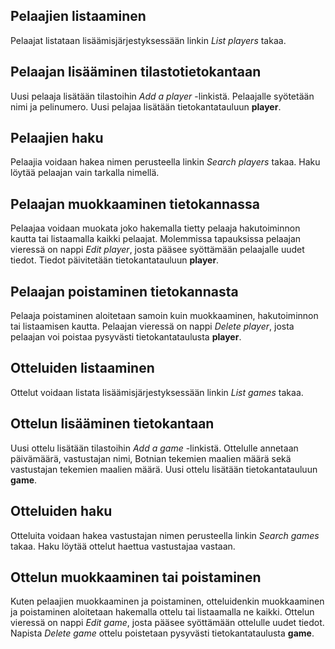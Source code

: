 ## Pelaajien listaaminen

Pelaajat listataan lisäämisjärjestyksessään linkin *List players* takaa.

## Pelaajan lisääminen tilastotietokantaan

Uusi pelaaja lisätään tilastoihin *Add a player* -linkistä. Pelaajalle syötetään nimi ja pelinumero. Uusi pelajaa lisätään tietokantatauluun **player**.

## Pelaajien haku

Pelaajia voidaan hakea nimen perusteella linkin *Search players* takaa. Haku löytää pelaajan vain tarkalla nimellä.

## Pelaajan muokkaaminen tietokannassa

Pelaajaa voidaan muokata joko hakemalla tietty pelaaja hakutoiminnon kautta tai listaamalla kaikki pelaajat. Molemmissa tapauksissa pelaajan vieressä on nappi *Edit player*, josta pääsee syöttämään pelaajalle uudet tiedot. Tiedot päivitetään tietokantatauluun **player**.

## Pelaajan poistaminen tietokannasta

Pelaaja poistaminen aloitetaan samoin kuin muokkaaminen, hakutoiminnon tai listaamisen kautta. Pelaajan vieressä on nappi *Delete player*, josta pelaajan voi poistaa pysyvästi tietokantataulusta **player**.

## Otteluiden listaaminen

Ottelut voidaan listata lisäämisjärjestyksessään linkin *List games* takaa.

## Ottelun lisääminen tietokantaan

Uusi ottelu lisätään tilastoihin *Add a game* -linkistä. Ottelulle annetaan päivämäärä, vastustajan nimi, Botnian tekemien maalien määrä sekä vastustajan tekemien maalien määrä. Uusi ottelu lisätään tietokantatauluun **game**.

## Otteluiden haku

Otteluita voidaan hakea vastustajan nimen perusteella linkin *Search games* takaa. Haku löytää ottelut haettua vastustajaa vastaan.

## Ottelun muokkaaminen tai poistaminen

Kuten pelaajien muokkaaminen ja poistaminen, otteluidenkin muokkaaminen ja poistaminen aloitetaan hakemalla ottelu tai listaamalla ne kaikki. Ottelun vieressä on nappi *Edit game*, josta pääsee syöttämään ottelulle uudet tiedot. Napista *Delete game* ottelu poistetaan pysyvästi tietokantataulusta **game**.
